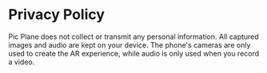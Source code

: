 # Privacy Policy

Pic Plane does not collect or transmit any personal information. All captured images and audio are kept on your device. The phone's cameras are only used to create the AR experience, while audio is only used when you record a video.
